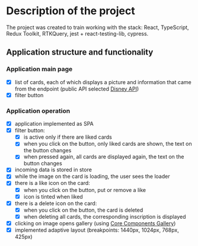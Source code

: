 # Description of the project

The project was created to train working with the stack: React, TypeScript, Redux Toolkit, RTKQuery, jest + react-testing-lib, cypress.

## Application structure and functionality

### Application main page

- [x] list of cards, each of which displays a picture and information that came from the endpoint (public API selected [Disney API](https://disneyapi.dev/))
- [x] filter button

### Application operation

- [x] application implemented as SPA
- [x] filter button:
  - [x] is active only if there are liked cards
  - [x] when you click on the button, only liked cards are shown, the text on the button changes
  - [x] when pressed again, all cards are displayed again, the text on the button changes
- [x] incoming data is stored in store
- [x] while the image on the card is loading, the user sees the loader
- [x] there is a like icon on the card:
  - [x] when you click on the button, put or remove a like
  - [x] icon is tinted when liked
- [x] there is a delete icon on the card:
  - [x] when you click on the button, the card is deleted
  - [x] when deleting all cards, the corresponding inscription is displayed
- [x] clicking on image opens gallery (using [Core Components Gallery](https://core-ds.github.io/core-components/master))
- [x] implemented adaptive layout (breakpoints: 1440px, 1024px, 768px, 425px)
